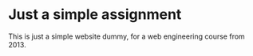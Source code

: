 # Just a simple assignment
This is just a simple website dummy, for a web engineering course from 2013.
